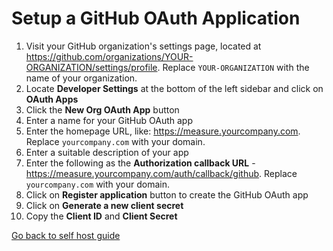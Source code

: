 # Setup a GitHub OAuth Application

1. Visit your GitHub organization's settings page, located at https://github.com/organizations/YOUR-ORGANIZATION/settings/profile. Replace `YOUR-ORGANIZATION` with the name of your organization.
2. Locate **Developer Settings** at the bottom of the left sidebar and click on **OAuth Apps**
3. Click the **New Org OAuth App** button
4. Enter a name for your GitHub OAuth app
5. Enter the homepage URL, like: https://measure.yourcompany.com. Replace `yourcompany.com` with your domain.
6. Enter a suitable description of your app
7. Enter the following as the **Authorization callback URL** - https://measure.yourcompany.com/auth/callback/github. Replace `yourcompany.com` with your domain.
8. Click on **Register application** button to create the GitHub OAuth app
9. Click on **Generate a new client secret**
10. Copy the **Client ID** and **Client Secret**

[Go back to self host guide](./README.md)